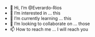 - 👋 Hi, I’m @Everardo-Rios
- 👀 I’m interested in ... this
- 🌱 I’m currently learning ... this
- 💞️ I’m looking to collaborate on ... those
- 📫 How to reach me ... I will reach you

<!---
Everardo-Rios/Everardo-Rios is a ✨ special ✨ repository because its `README.md` (this file) appears on your GitHub profile.
You can click the Preview link to take a look at your changes.
--->
